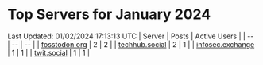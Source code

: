 # Top Servers for January 2024
Last Updated: 01/02/2024 17:13:13 UTC
| Server | Posts | Active Users |
| -- | -- | -- |
| [fosstodon.org](https://fosstodon.org/tags/PowerShell) | 2 | 2 |
| [techhub.social](https://techhub.social/tags/PowerShell) | 2 | 1 |
| [infosec.exchange](https://infosec.exchange/tags/PowerShell) | 1 | 1 |
| [twit.social](https://twit.social/tags/PowerShell) | 1 | 1 |
